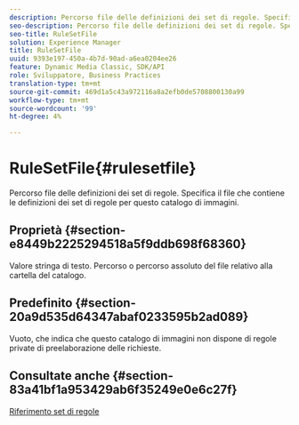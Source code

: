 ```yaml
---
description: Percorso file delle definizioni dei set di regole. Specifica il file che contiene le definizioni dei set di regole per questo catalogo di immagini.
seo-description: Percorso file delle definizioni dei set di regole. Specifica il file che contiene le definizioni dei set di regole per questo catalogo di immagini.
seo-title: RuleSetFile
solution: Experience Manager
title: RuleSetFile
uuid: 9393e197-450a-4b7d-90ad-a6ea0204ee26
feature: Dynamic Media Classic, SDK/API
role: Sviluppatore, Business Practices
translation-type: tm+mt
source-git-commit: 469d1a5c43a972116a8a2efb0de5708800130a99
workflow-type: tm+mt
source-wordcount: '99'
ht-degree: 4%

---
```



# RuleSetFile{#rulesetfile}

Percorso file delle definizioni dei set di regole. Specifica il file che contiene le definizioni dei set di regole per questo catalogo di immagini.

## Proprietà {#section-e8449b2225294518a5f9ddb698f68360}

Valore stringa di testo. Percorso o percorso assoluto del file relativo alla cartella del catalogo.

## Predefinito {#section-20a9d535d64347abaf0233595b2ad089}

Vuoto, che indica che questo catalogo di immagini non dispone di regole private di preelaborazione delle richieste.

## Consultate anche {#section-83a41bf1a953429ab6f35249e0e6c27f}

[Riferimento set di regole](../../../../../is-api/image-catalog/image-serving-api-ref/c-image-catalog-reference/c-rule-set-reference/c-rule-set-reference.md#concept-3e5058cf3507470b82cac638df23ea8e)
